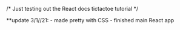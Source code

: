 /* Just testing out the React docs tictactoe tutorial */

**update 3/1//21:
    - made pretty with CSS
    - finished main React app